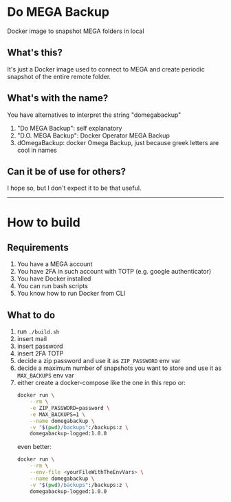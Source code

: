 # Do MEGA Backup
Docker image to snapshot MEGA folders in local

## What's this?
It's just a Docker image used to connect to MEGA and create periodic snapshot of the entire remote folder.

## What's with the name?
You have alternatives to interpret the string "domegabackup"
1. "Do MEGA Backup": self explanatory
2. "D.O. MEGA Backup": Docker Operator MEGA Backup
3. dOmegaBackup: docker Omega Backup, just because greek letters are cool in names

## Can it be of use for others?
I hope so, but I don't expect it to be that useful.

---

# How to build

## Requirements
1. You have a MEGA account
2. You have 2FA in such account with TOTP (e.g. google authenticator)
3. You have Docker installed
4. You can run bash scripts
5. You know how to run Docker from CLI

## What to do
1. run `./build.sh`
2. insert mail
3. insert password
4. insert 2FA TOTP
5. decide a zip password and use it as `ZIP_PASSWORD` env var
6. decide a maximum number of snapshots you want to store and use it as `MAX_BACKUPS` env var 
7. either create a docker-compose like the one in this repo or:
    ```bash
    docker run \
        --rm \
        -e ZIP_PASSWORD=password \
        -e MAX_BACKUPS=1 \
        --name domegabackup \
        -v "$(pwd)/backups":/backups:z \
        domegabackup-logged:1.0.0
    ```
   even better:
    ```bash
    docker run \
        --rm \
        --env-file <yourFileWithTheEnvVars> \
        --name domegabackup \
        -v "$(pwd)/backups":/backups:z \
        domegabackup-logged:1.0.0
    ```
